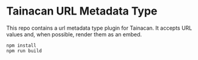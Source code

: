 # Tainacan URL Metadata Type

This repo contains a url metadata type plugin for Tainacan. It accepts URL values and, when possible, render them as an embed.

```
npm install
npm run build
```

